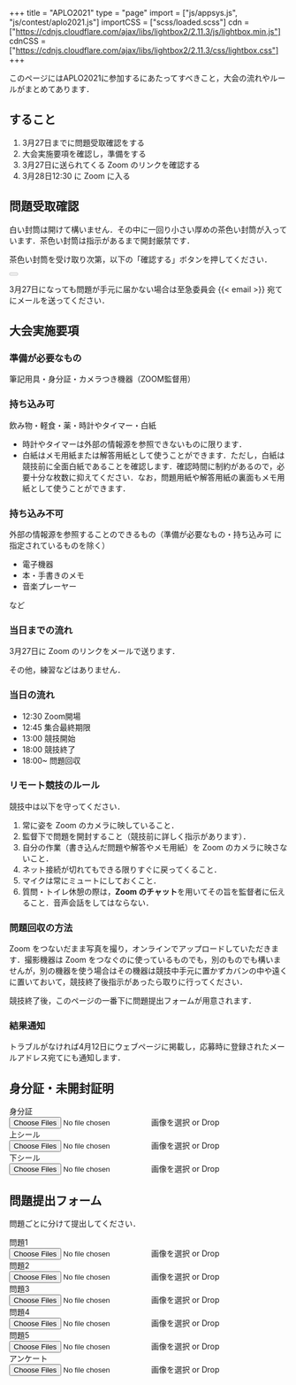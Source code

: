 +++
title = "APLO2021"
type = "page"
import = ["js/appsys.js", "js/contest/aplo2021.js"]
importCSS = ["scss/loaded.scss"]
cdn = ["https://cdnjs.cloudflare.com/ajax/libs/lightbox2/2.11.3/js/lightbox.min.js"]
cdnCSS = ["https://cdnjs.cloudflare.com/ajax/libs/lightbox2/2.11.3/css/lightbox.css"]
+++

このページにはAPLO2021に参加するにあたってすべきこと，大会の流れやルールがまとめてあります．

## すること

1. 3月27日までに問題受取確認をする
1. 大会実施要項を確認し，準備をする
1. 3月27日に送られてくる Zoom のリンクを確認する
1. 3月28日12:30 に Zoom に入る

## 問題受取確認

白い封筒は開けて構いません．その中に一回り小さい厚めの茶色い封筒が入っています．茶色い封筒は指示があるまで開封厳禁です．

茶色い封筒を受け取り次第，以下の「確認する」ボタンを押してください．

<button disabled id="confirm" type="submit" class="btn btn-primary" onclick="return confirmProb()"></button>

3月27日になっても問題が手元に届かない場合は至急委員会 {{< email >}} 宛てにメールを送ってください．

## 大会実施要項

### 準備が必要なもの

筆記用具・身分証・カメラつき機器（ZOOM監督用）

### 持ち込み可

飲み物・軽食・薬・時計やタイマー・白紙

- 時計やタイマーは外部の情報源を参照できないものに限ります．
- 白紙はメモ用紙または解答用紙として使うことができます．ただし，白紙は競技前に全面白紙であることを確認します．確認時間に制約があるので，必要十分な枚数に抑えてください．なお，問題用紙や解答用紙の裏面もメモ用紙として使うことができます．

### 持ち込み不可

外部の情報源を参照することのできるもの（準備が必要なもの・持ち込み可 に指定されているものを除く）

- 電子機器
- 本・手書きのメモ
- 音楽プレーヤー

など

### 当日までの流れ

3月27日に Zoom のリンクをメールで送ります．

その他，練習などはありません．

### 当日の流れ

- 12:30 Zoom開場
- 12:45 集合最終期限
- 13:00 競技開始
- 18:00 競技終了
- 18:00~ 問題回収

### リモート競技のルール

競技中は以下を守ってください．

1. 常に姿を Zoom のカメラに映していること．
1. 監督下で問題を開封すること（競技前に詳しく指示があります）．
1. 自分の作業（書き込んだ問題や解答やメモ用紙）を Zoom のカメラに映さないこと．
1. ネット接続が切れてもできる限りすぐに戻ってくること．
1. マイクは常にミュートにしておくこと．
1. 質問・トイレ休憩の際は，**Zoom のチャット**を用いてその旨を監督者に伝えること．音声会話をしてはならない．

### 問題回収の方法

Zoom をつないだまま写真を撮り，オンラインでアップロードしていただきます．撮影機器は Zoom をつなぐのに使っているものでも，別のものでも構いませんが，別の機器を使う場合はその機器は競技中手元に置かずカバンの中や遠くに置いておいて，競技終了後指示があったら取りに行ってください．

競技終了後，このページの一番下に問題提出フォームが用意されます．

### 結果通知

トラブルがなければ4月12日にウェブページに掲載し，応募時に登録されたメールアドレス宛てにも通知します．

## 身分証・未開封証明

<div class="input-group mb-3">
  <div class="input-group-prepend">
    <span class="input-group-text" id="FILE_PRE1Addon">身分証</span>
  </div>
  <div class="custom-file">
    <input type="file" accept="image/*,.pdf" multiple class="custom-file-input upload1" id="FILE_PRE1" aria-describedby="FILE_PRE1Addon" onchange="handleFileSelect()">
    <label class="custom-file-label" for="FILE_PRE1">画像を選択 or Drop</label>
  </div>
</div>

<div id="preview-FILE_PRE1" class="prob-preview"></div>

<div class="input-group mb-3">
  <div class="input-group-prepend">
    <span class="input-group-text" id="FILE_PRE2Addon">上シール</span>
  </div>
  <div class="custom-file">
    <input type="file" accept="image/*,.pdf" multiple class="custom-file-input upload1" id="FILE_PRE2" aria-describedby="FILE_PRE2Addon" onchange="handleFileSelect()">
    <label class="custom-file-label" for="FILE_PRE2">画像を選択 or Drop</label>
  </div>
</div>

<div id="preview-FILE_PRE2" class="prob-preview"></div>

<div class="input-group mb-3">
  <div class="input-group-prepend">
    <span class="input-group-text" id="FILE_PRE3Addon">下シール</span>
  </div>
  <div class="custom-file">
    <input type="file" accept="image/*,.pdf" multiple class="custom-file-input upload1" id="FILE_PRE3" aria-describedby="FILE_PRE3Addon" onchange="handleFileSelect()">
    <label class="custom-file-label" for="FILE_PRE3">画像を選択 or Drop</label>
  </div>
</div>

<div id="preview-FILE_PRE3" class="prob-preview"></div>

## 問題提出フォーム

問題ごとに分けて提出してください．

<div class="input-group mb-3">
  <div class="input-group-prepend">
    <span class="input-group-text" id="FILE_PROB1Addon">問題1</span>
  </div>
  <div class="custom-file">
    <input type="file" accept="image/*,.pdf" multiple class="custom-file-input" id="FILE_PROB1" aria-describedby="FILE_PROB1Addon" onchange="handleFileSelect()">
    <label class="custom-file-label" for="FILE_PROB1">画像を選択 or Drop</label>
  </div>
</div>

<div id="preview-FILE_PROB1" class="prob-preview"></div>

<div class="input-group mb-3">
  <div class="input-group-prepend">
    <span class="input-group-text" id="FILE_PROB2Addon">問題2</span>
  </div>
  <div class="custom-file">
    <input type="file" accept="image/*,.pdf" multiple class="custom-file-input" id="FILE_PROB2" aria-describedby="FILE_PROB2Addon" onchange="handleFileSelect()">
    <label class="custom-file-label" for="FILE_PROB2">画像を選択 or Drop</label>
  </div>
</div>

<div id="preview-FILE_PROB2" class="prob-preview"></div>

<div class="input-group mb-3">
  <div class="input-group-prepend">
    <span class="input-group-text" id="FILE_PROB3Addon">問題3</span>
  </div>
  <div class="custom-file">
    <input type="file" accept="image/*,.pdf" multiple class="custom-file-input" id="FILE_PROB3" aria-describedby="FILE_PROB3Addon" onchange="handleFileSelect()">
    <label class="custom-file-label" for="FILE_PROB3">画像を選択 or Drop</label>
  </div>
</div>

<div id="preview-FILE_PROB3" class="prob-preview"></div>

<div class="input-group mb-3">
  <div class="input-group-prepend">
    <span class="input-group-text" id="FILE_PROB4Addon">問題4</span>
  </div>
  <div class="custom-file">
    <input type="file" accept="image/*,.pdf" multiple class="custom-file-input" id="FILE_PROB4" aria-describedby="FILE_PROB4Addon" onchange="handleFileSelect()">
    <label class="custom-file-label" for="FILE_PROB4">画像を選択 or Drop</label>
  </div>
</div>

<div id="preview-FILE_PROB4" class="prob-preview"></div>

<div class="input-group mb-3">
  <div class="input-group-prepend">
    <span class="input-group-text" id="FILE_PROB5Addon">問題5</span>
  </div>
  <div class="custom-file">
    <input type="file" accept="image/*,.pdf" multiple class="custom-file-input" id="FILE_PROB5" aria-describedby="FILE_PROB5Addon" onchange="handleFileSelect()">
    <label class="custom-file-label" for="FILE_PROB5">画像を選択 or Drop</label>
  </div>
</div>

<div id="preview-FILE_PROB5" class="prob-preview"></div>

<div class="input-group mb-3">
  <div class="input-group-prepend">
    <span class="input-group-text" id="FILE_QAddon">アンケート</span>
  </div>
  <div class="custom-file">
    <input type="file" accept="image/*,.pdf" multiple class="custom-file-input" id="FILE_Q" aria-describedby="FILE_QAddon" onchange="handleFileSelect()">
    <label class="custom-file-label" for="FILE_Q">画像を選択 or Drop</label>
  </div>
</div>

<div id="preview-FILE_Q" class="prob-preview"></div>
